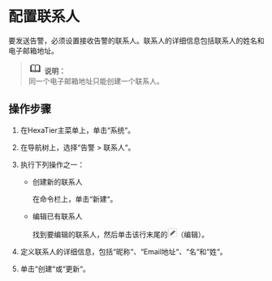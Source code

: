 # 配置联系人<a name="ZH-CN_TOPIC_0111166504"></a>

要发送告警，必须设置接收告警的联系人。联系人的详细信息包括联系人的姓名和电子邮箱地址。

>![](public_sys-resources/icon-note.gif) **说明：**   
>同一个电子邮箱地址只能创建一个联系人。  

## 操作步骤<a name="zh-cn_topic_0180960154_s9bed1d3654954154b8e175f23720557e"></a>

1.  在HexaTier主菜单上，单击“系统“。
2.  在导航树上，选择“告警 \> 联系人“。
3.  执行下列操作之一：
    -   创建新的联系人

        在命令栏上，单击“新建“。

    -   编辑已有联系人

        找到要编辑的联系人，然后单击该行末尾的![](figures/编辑-20.png)（编辑）。

4.  定义联系人的详细信息，包括“昵称“、“Email地址“、“名“和“姓“。
5.  单击“创建“或“更新“。

